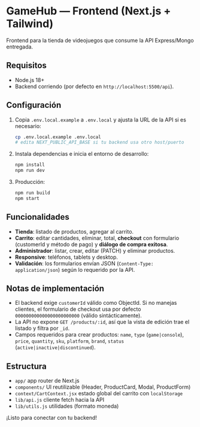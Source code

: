 # GameHub — Frontend (Next.js + Tailwind)

Frontend para la tienda de videojuegos que consume la API Express/Mongo entregada.

## Requisitos
- Node.js 18+
- Backend corriendo (por defecto en `http://localhost:5500/api`).

## Configuración
1. Copia `.env.local.example` a `.env.local` y ajusta la URL de la API si es necesario:
   ```bash
   cp .env.local.example .env.local
   # edita NEXT_PUBLIC_API_BASE si tu backend usa otro host/puerto
   ```

2. Instala dependencias e inicia el entorno de desarrollo:
   ```bash
   npm install
   npm run dev
   ```

3. Producción:
   ```bash
   npm run build
   npm start
   ```

## Funcionalidades
- **Tienda**: listado de productos, agregar al carrito.
- **Carrito**: editar cantidades, eliminar, total, **checkout** con formulario (customerId y método de pago) y **diálogo de compra exitosa**.
- **Administrador**: listar, crear, editar (PATCH) y eliminar productos.
- **Responsive**: teléfonos, tablets y desktop.
- **Validación**: los formularios envían JSON (`Content-Type: application/json`) según lo requerido por la API.

## Notas de implementación
- El backend exige `customerId` válido como ObjectId. Si no manejas clientes, el formulario de checkout usa por defecto `000000000000000000000000` (válido sintácticamente).
- La API no expone `GET /products/:id`, así que la vista de edición trae el listado y filtra por `_id`.
- Campos requeridos para crear productos: `name`, `type` (`game|console`), `price`, `quantity`, `sku`, `platform`, `brand`, `status` (`active|inactive|discontinued`).

## Estructura
- `app/` app router de Next.js
- `components/` UI reutilizable (Header, ProductCard, Modal, ProductForm)
- `context/CartContext.jsx` estado global del carrito con `localStorage`
- `lib/api.js` cliente fetch hacia la API
- `lib/utils.js` utilidades (formato moneda)

¡Listo para conectar con tu backend!
